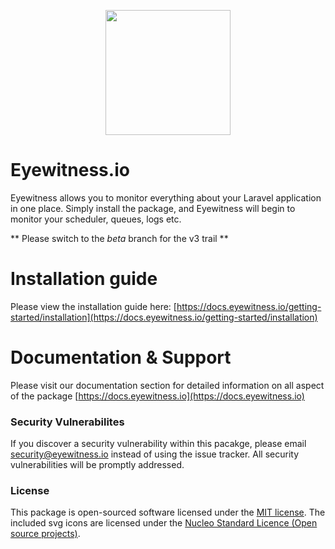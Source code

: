 <p align="center"><a href="https://eyewitness.io" target="_blank"><img width="200" src="https://eyewitness.io/assets/images/package.png"></a></p>

# Eyewitness.io

Eyewitness allows you to monitor everything about your Laravel application in one place. Simply install the package, and Eyewitness will begin to monitor your scheduler, queues, logs etc.

** Please switch to the *beta* branch for the v3 trail **

# Installation guide

Please view the installation guide here: [https://docs.eyewitness.io/getting-started/installation](https://docs.eyewitness.io/getting-started/installation)

# Documentation & Support

Please visit our documentation section for detailed information on all aspect of the package [https://docs.eyewitness.io](https://docs.eyewitness.io)

### Security Vulnerabilites

If you discover a security vulnerability within this pacakge, please email security@eyewitness.io instead of using the issue tracker. All security vulnerabilities will be promptly addressed.

### License

This package is open-sourced software licensed under the [MIT license](http://opensource.org/licenses/MIT). The included svg icons are licensed under the [Nucleo Standard Licence (Open source projects)](https://github.com/NucleoApp/license-standard).
